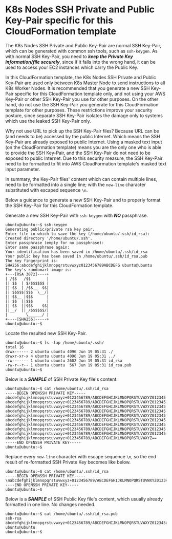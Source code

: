 # K8s Nodes SSH Private and Public Key-Pair specific for this CloudFormation template

The K8s Nodes SSH Private and Public Key-Pair are normal SSH Key-Pair, which can be generated with common ssh tools, such as `ssh-keygen`.
As with normal SSH Key-Pair, you need to ***keep the Private Key information/file securely***, since if it falls into the wrong hand, it can be used to access your EC2 instances which carry the Public Key.

In this CloudFormation template, the K8s Nodes SSH Private and Public Key-Pair are used only between K8s Master Node to send instructions to all K8s Worker Nodes.
It is recommended that you generate a new SSH Key-Pair specific for this CloudFormation template only, and not using your AWS Key-Pair or other SSH Key-Pair you use for other purposes.
On the other hand, do not use the SSH Key-Pair you generate for this CloudFormation template for other purposes.
These restrictions improve your security posture, since separate SSH Key-Pair isolates the damage only to systems which use the leaked SSH Key-Pair only.

Why not use URL to pick up the SSH Key-Pair files? Because URL can be (and needs to be) accessed by the public Internet. Which means the SSH Key-Pair are already exposed to public Internet.
Using a masked text input (on the CloudFormation template) means you are the only one who is able to provide the SSH Key-Pair, and the SSH Key-Pair do not need to be exposed to public Internet.
Due to this security measure, the SSH Key-Pair need to be formatted to fit into AWS CloudFormation template's masked text input parameter.

In summary, the Key-Pair files' content which can contain multiple lines, need to be formatted into a single line; with the `new-line` character substituted with escaped sequence `\n`.



Below a guidance to generate a new SSH Key-Pair and to properly format the SSH Key-Pair for this CloudFormation template.

Generate a new SSH Key-Pair with `ssh-keygen` with ***NO*** passphrase.

```
ubuntu@ubuntu:~$ ssh-keygen
Generating public/private rsa key pair.
Enter file in which to save the key (/home/ubuntu/.ssh/id_rsa):
Created directory '/home/ubuntu/.ssh'.
Enter passphrase (empty for no passphrase):
Enter same passphrase again:
Your identification has been saved in /home/ubuntu/.ssh/id_rsa
Your public key has been saved in /home/ubuntu/.ssh/id_rsa.pub
The key fingerprint is:
SHA256:abcdefghijklmnopqrstuvwxyz0123456789ABCDEFG ubuntu@ubuntu
The key's randomart image is:
+---[RSA 3072]----+
| /$$   /$$       |
|| $$  | $/$$$$$$ |
|| $$  | /$$__  $$|
|| $$$$$|$$$  \__/|
|| $$__ |$$$      |
|| $$  ||$$$      |
|| $$  ||$$$    $$|
||__/  ||_/$$$$$$/|
|        \______/ |
+----[SHA256]-----+
ubuntu@ubuntu:~$
```

Locate the resulted new SSH Key-Pair.

```
ubuntu@ubuntu:~$ ls -lap /home/ubuntu/.ssh/
total 16
drwx------ 2 ubuntu ubuntu 4096 Jun 19 05:31 ./
drwxr-xr-x 4 ubuntu ubuntu 4096 Jun 19 05:31 ../
-rw------- 1 ubuntu ubuntu 2602 Jun 19 05:31 id_rsa
-rw-r--r-- 1 ubuntu ubuntu  567 Jun 19 05:31 id_rsa.pub
ubuntu@ubuntu:~$
```

Below is a ***SAMPLE*** of SSH Private Key file's content.

```
ubuntu@ubuntu:~$ cat /home/ubuntu/.ssh/id_rsa
-----BEGIN OPENSSH PRIVATE KEY-----
abcdefghijklmnopqrstuvwxyz+0123456789/ABCDEFGHIJKLMNOPQRSTUVWXYZ012345
abcdefghijklmnopqrstuvwxyz+0123456789/ABCDEFGHIJKLMNOPQRSTUVWXYZ012345
abcdefghijklmnopqrstuvwxyz+0123456789/ABCDEFGHIJKLMNOPQRSTUVWXYZ012345
abcdefghijklmnopqrstuvwxyz+0123456789/ABCDEFGHIJKLMNOPQRSTUVWXYZ012345
abcdefghijklmnopqrstuvwxyz+0123456789/ABCDEFGHIJKLMNOPQRSTUVWXYZ012345
abcdefghijklmnopqrstuvwxyz+0123456789/ABCDEFGHIJKLMNOPQRSTUVWXYZ012345
abcdefghijklmnopqrstuvwxyz+0123456789/ABCDEFGHIJKLMNOPQRSTUVWXYZ012345
abcdefghijklmnopqrstuvwxyz+0123456789/ABCDEFGHIJKLMNOPQRSTUVWXYZ012345
abcdefghijklmnopqrstuvwxyz+0123456789/ABCDEFGHIJKLMNOPQRSTUVWXYZ012345
abcdefghijklmnopqrstuvwxyz+0123456789/ABCDEFGHIJKLMNOPQRSTUVWXYZ==
-----END OPENSSH PRIVATE KEY-----
ubuntu@ubuntu:~$
```

Replace every `new-line` character with escape sequence `\n`, so the end result of re-formatted SSH Private Key becomes like below.

```
ubuntu@ubuntu:~$ cat /home/ubuntu/.ssh/id_rsa
-----BEGIN OPENSSH PRIVATE KEY-----\nabcdefghijklmnopqrstuvwxyz+0123456789/ABCDEFGHIJKLMNOPQRSTUVWXYZ012345\nabcdefghijklmnopqrstuvwxyz+0123456789/ABCDEFGHIJKLMNOPQRSTUVWXYZ012345\nabcdefghijklmnopqrstuvwxyz+0123456789/ABCDEFGHIJKLMNOPQRSTUVWXYZ012345\nabcdefghijklmnopqrstuvwxyz+0123456789/ABCDEFGHIJKLMNOPQRSTUVWXYZ012345\nabcdefghijklmnopqrstuvwxyz+0123456789/ABCDEFGHIJKLMNOPQRSTUVWXYZ012345\nabcdefghijklmnopqrstuvwxyz+0123456789/ABCDEFGHIJKLMNOPQRSTUVWXYZ012345\nabcdefghijklmnopqrstuvwxyz+0123456789/ABCDEFGHIJKLMNOPQRSTUVWXYZ012345\nabcdefghijklmnopqrstuvwxyz+0123456789/ABCDEFGHIJKLMNOPQRSTUVWXYZ012345\nabcdefghijklmnopqrstuvwxyz+0123456789/ABCDEFGHIJKLMNOPQRSTUVWXYZ012345\nabcdefghijklmnopqrstuvwxyz+0123456789/ABCDEFGHIJKLMNOPQRSTUVWXYZ==\n-----END OPENSSH PRIVATE KEY-----
ubuntu@ubuntu:~$
```

Below is a ***SAMPLE*** of SSH Public Key file's content, which usually already formatted in one line. No changes needed.

```
ubuntu@ubuntu:~$ cat /home/ubuntu/.ssh/id_rsa.pub
ssh-rsa abcdefghijklmnopqrstuvwxyz+0123456789/ABCDEFGHIJKLMNOPQRSTUVWXYZ012345abcdefghijklmnopqrstuvwxyz+0123456789/ABCDEFGHIJKLMNOPQRSTUVWXYZ012345abcdefghijklmnopqrstuvwxyz+0123456789/ABCDEFGHIJKLMNOPQRSTUVWXYZ== ubuntu@ubuntu
ubuntu@ubuntu:~$
```





